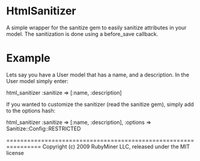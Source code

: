 HtmlSanitizer
=============

A simple wrapper for the sanitize gem to easily sanitize attributes in your model. The sanitization
is done using a before_save callback.

Example
=======

Lets say you have a User model that has a name, and a description. In the User model simply enter:

html_sanitizer :sanitize => [:name, :description]


If you wanted to customize the sanitizer (read the sanitize gem), simply add to the options hash:

html_sanitizer :sanitize => [:name, :description], :options  => Sanitize::Config::RESTRICTED

================================================================
Copyright (c) 2009 RubyMiner LLC, released under the MIT license
